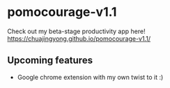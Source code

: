 # pomocourage-v1.1
Check out my beta-stage productivity app here! https://chuajingyong.github.io/pomocourage-v1.1/

## Upcoming features
- Google chrome extension with my own twist to it :)
